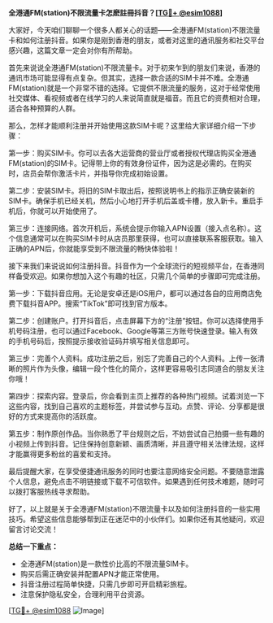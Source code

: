 **全港通FM(station)不限流量卡怎麽註冊抖音？[[TG💪+ @esim1088](https://t.me/s/esim1088)]**

大家好，今天咱们聊聊一个很多人都关心的话题——全港通FM(station)不限流量卡和如何注册抖音。如果你是刚到香港的朋友，或者对这里的通讯服务和社交平台感兴趣，这篇文章一定会对你有所帮助。

首先来说说全港通FM(station)不限流量卡。对于初来乍到的朋友们来说，香港的通讯市场可能显得有点复杂。但其实，选择一款合适的SIM卡并不难。全港通FM(station)就是一个非常不错的选择。它提供不限流量的服务，这对于经常使用社交媒体、看视频或者在线学习的人来说简直就是福音。而且它的资费相对合理，适合各种预算的人群。

那么，怎样才能顺利注册并开始使用这款SIM卡呢？这里给大家详细介绍一下步骤：

第一步：购买SIM卡。你可以去各大运营商的营业厅或者授权代理店购买全港通FM(station)的SIM卡。记得带上你的有效身份证件，因为这是必需的。在购买时，店员会帮你激活卡片，并指导你完成初始设置。

第二步：安装SIM卡。将旧的SIM卡取出后，按照说明书上的指示正确安装新的SIM卡。确保手机已经关机，然后小心地打开手机后盖或卡槽，放入新卡。重启手机后，你就可以开始使用了。

第三步：连接网络。首次开机后，系统会提示你输入APN设置（接入点名称）。这个信息通常可以在购买SIM卡时从店员那里获得，也可以直接联系客服获取。输入正确的APN后，你就能享受到不限流量的畅快体验啦！

接下来我们来说说如何注册抖音。抖音作为一个全球流行的短视频平台，在香港同样备受欢迎。如果你想加入这个有趣的社区，只需几个简单的步骤即可完成注册。

第一步：下载抖音应用。无论是安卓还是iOS用户，都可以通过各自的应用商店免费下载抖音APP。搜索“TikTok”即可找到官方版本。

第二步：创建账户。打开抖音后，点击屏幕下方的“注册”按钮。你可以选择使用手机号码注册，也可以通过Facebook、Google等第三方账号快速登录。输入有效的手机号码后，按照提示接收验证码并填写相关信息即可。

第三步：完善个人资料。成功注册之后，别忘了完善自己的个人资料。上传一张清晰的照片作为头像，编辑一段个性化的简介，这样更容易吸引志同道合的朋友关注你哦！

第四步：探索内容。登录后，你会看到主页上推荐的各种热门视频。试着浏览一下这些内容，找到自己喜欢的主题标签，并尝试参与互动。点赞、评论、分享都是很好的方式来提高你的活跃度。

第五步：制作原创作品。当你熟悉了平台规则之后，不妨尝试自己拍摄一些有趣的小视频上传到抖音。记住保持创意新颖、画质清晰，并且遵守相关法律法规，这样才能赢得更多粉丝的喜爱和支持。

最后提醒大家，在享受便捷通讯服务的同时也要注意网络安全问题。不要随意泄露个人信息，避免点击不明链接或下载不可信软件。如果遇到任何技术难题，随时可以拨打客服热线寻求帮助。

好了，以上就是关于全港通FM(station)不限流量卡以及如何注册抖音的一些实用技巧。希望这些信息能够帮到正在迷茫中的小伙伴们。如果你还有其他疑问，欢迎留言讨论交流！

**总结一下重点：**
- 全港通FM(station)是一款性价比高的不限流量SIM卡。
- 购买后需正确安装并配置APN才能正常使用。
- 抖音注册过程简单快捷，只需几步即可开启精彩旅程。
- 注意保护隐私安全，合理利用平台资源。

[[TG💪+ @esim1088](https://t.me/s/esim1088) ![Image](https://i.postimg.cc/4NQfJmqS/Snipaste-2025-05-13-00-14-12.png)]